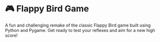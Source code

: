 # 🎮 Flappy Bird Game 
 A fun and challenging remake of the classic Flappy Bird game built using Python and Pygame. Get ready to test your reflexes and aim for a new high score!
